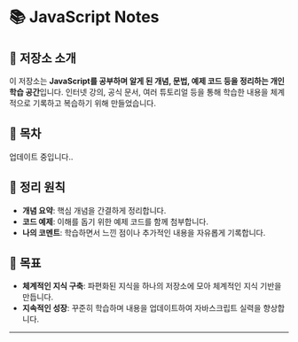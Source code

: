 # 📚 JavaScript Notes

## 📖 저장소 소개
이 저장소는 **JavaScript를 공부하며 알게 된 개념, 문법, 예제 코드 등을 정리하는 개인 학습 공간**입니다. 인터넷 강의, 공식 문서, 여러 튜토리얼 등을 통해 학습한 내용을 체계적으로 기록하고 복습하기 위해 만들었습니다.

## 📁 목차
 업데이트 중입니다..


## 📝 정리 원칙
- **개념 요약**: 핵심 개념을 간결하게 정리합니다.
- **코드 예제**: 이해를 돕기 위한 예제 코드를 함께 첨부합니다.
- **나의 코멘트**: 학습하면서 느낀 점이나 추가적인 내용을 자유롭게 기록합니다.

## 🌱 목표
- **체계적인 지식 구축**: 파편화된 지식을 하나의 저장소에 모아 체계적인 지식 기반을 만듭니다.
- **지속적인 성장**: 꾸준히 학습하며 내용을 업데이트하여 자바스크립트 실력을 향상합니다.

---